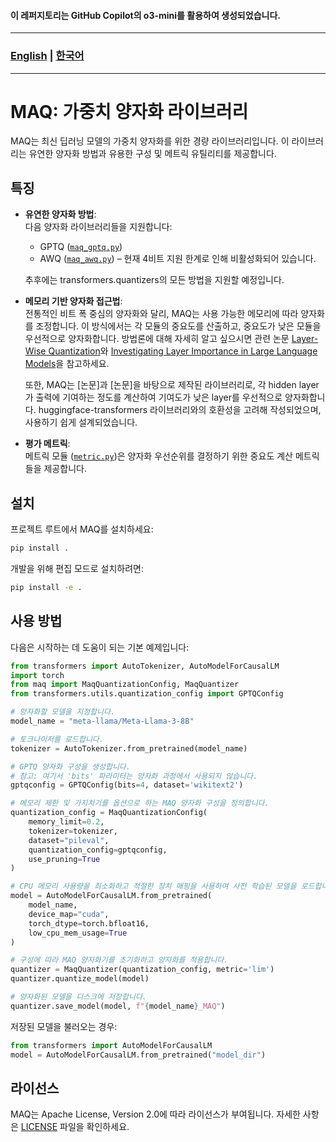#### 이 레퍼지토리는 GitHub Copilot의 o3-mini를 활용하여 생성되었습니다.
---
### [English](README.md) | [한국어](README-ko.md)
---
# MAQ: 가중치 양자화 라이브러리

MAQ는 최신 딥러닝 모델의 가중치 양자화를 위한 경량 라이브러리입니다. 이 라이브러리는 유연한 양자화 방법과 유용한 구성 및 메트릭 유틸리티를 제공합니다.

## 특징

- **유연한 양자화 방법**:  
  다음 양자화 라이브러리들을 지원합니다:
  * GPTQ ([`maq_gptq.py`](src/maq/utils/maq_gptq.py))
  * AWQ ([`maq_awq.py`](src/maq/utils/maq_awq.py)) – 현재 4비트 지원 한계로 인해 비활성화되어 있습니다.  
  
  추후에는 transformers.quantizers의 모든 방법을 지원할 예정입니다.

- **메모리 기반 양자화 접근법**:  
  전통적인 비트 폭 중심의 양자화와 달리, MAQ는 사용 가능한 메모리에 따라 양자화를 조정합니다. 이 방식에서는 각 모듈의 중요도를 산출하고, 중요도가 낮은 모듈을 우선적으로 양자화합니다. 방법론에 대해 자세히 알고 싶으시면 관련 논문 [Layer-Wise Quantization](https://arxiv.org/abs/2406.17415)와 [Investigating Layer Importance in Large Language Models](https://arxiv.org/abs/2409.14381)을 참고하세요.

  또한, MAQ는 [논문]과 [논문]을 바탕으로 제작된 라이브러리로, 각 hidden layer가 출력에 기여하는 정도를 계산하여 기여도가 낮은 layer를 우선적으로 양자화합니다. huggingface-transformers 라이브러리와의 호환성을 고려해 작성되었으며, 사용하기 쉽게 설계되었습니다.

- **평가 메트릭**:  
  메트릭 모듈 ([`metric.py`](src/maq/utils/metric.py))은 양자화 우선순위를 결정하기 위한 중요도 계산 메트릭들을 제공합니다.

## 설치

프로젝트 루트에서 MAQ를 설치하세요:

```bash
pip install .
```

개발을 위해 편집 모드로 설치하려면:

```bash
pip install -e .
```

## 사용 방법

다음은 시작하는 데 도움이 되는 기본 예제입니다:

```python
from transformers import AutoTokenizer, AutoModelForCausalLM
import torch
from maq import MaqQuantizationConfig, MaqQuantizer
from transformers.utils.quantization_config import GPTQConfig

# 양자화할 모델을 지정합니다.
model_name = "meta-llama/Meta-Llama-3-8B"

# 토크나이저를 로드합니다.
tokenizer = AutoTokenizer.from_pretrained(model_name)

# GPTQ 양자화 구성을 생성합니다.
# 참고: 여기서 'bits' 파라미터는 양자화 과정에서 사용되지 않습니다.
gptqconfig = GPTQConfig(bits=4, dataset='wikitext2')

# 메모리 제한 및 가지치기를 옵션으로 하는 MAQ 양자화 구성을 정의합니다.
quantization_config = MaqQuantizationConfig(
    memory_limit=0.2,
    tokenizer=tokenizer,
    dataset="pileval",
    quantization_config=gptqconfig,
    use_pruning=True
)

# CPU 메모리 사용량을 최소화하고 적절한 장치 매핑을 사용하여 사전 학습된 모델을 로드합니다.
model = AutoModelForCausalLM.from_pretrained(
    model_name,
    device_map="cuda",
    torch_dtype=torch.bfloat16,
    low_cpu_mem_usage=True
)

# 구성에 따라 MAQ 양자화기를 초기화하고 양자화를 적용합니다.
quantizer = MaqQuantizer(quantization_config, metric='lim')
quantizer.quantize_model(model)

# 양자화된 모델을 디스크에 저장합니다.
quantizer.save_model(model, f"{model_name}_MAQ")
```

저장된 모델을 불러오는 경우:

```python
from transformers import AutoModelForCausalLM
model = AutoModelForCausalLM.from_pretrained("model_dir")
```

## 라이선스

MAQ는 Apache License, Version 2.0에 따라 라이선스가 부여됩니다. 자세한 사항은 [LICENSE](./LICENSE) 파일을 확인하세요.